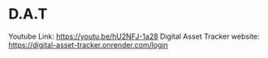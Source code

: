 # D.A.T
Youtube Link:
https://youtu.be/hU2NFJ-1a28
Digital Asset Tracker website:
https://digital-asset-tracker.onrender.com/login
